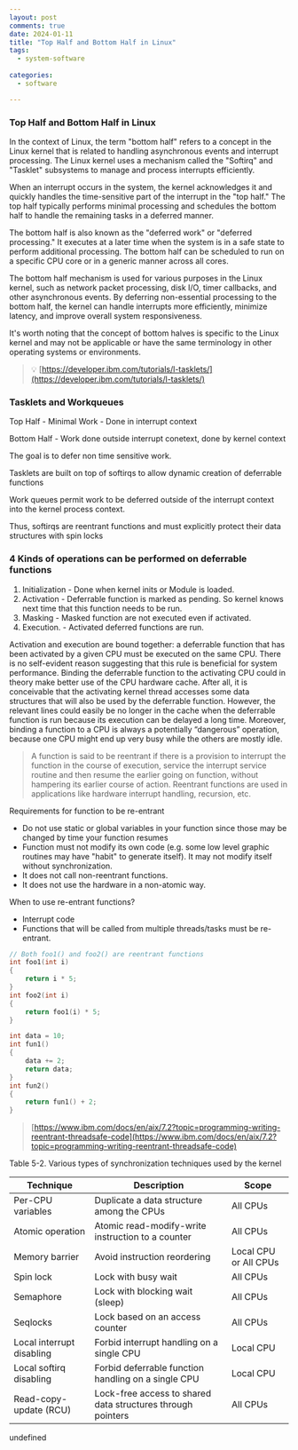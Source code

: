 ```yaml
---
layout: post
comments: true
date: 2024-01-11
title: "Top Half and Bottom Half in Linux" 
tags:
  - system-software
 
categories:
  - software

---
```


### Top Half and Bottom Half in Linux


In the context of Linux, the term "bottom half" refers to a concept in the Linux kernel that is related to handling asynchronous events and interrupt processing. The Linux kernel uses a mechanism called the "Softirq" and "Tasklet" subsystems to manage and process interrupts efficiently.


When an interrupt occurs in the system, the kernel acknowledges it and quickly handles the time-sensitive part of the interrupt in the "top half." The top half typically performs minimal processing and schedules the bottom half to handle the remaining tasks in a deferred manner.


The bottom half is also known as the "deferred work" or "deferred processing." It executes at a later time when the system is in a safe state to perform additional processing. The bottom half can be scheduled to run on a specific CPU core or in a generic manner across all cores.


The bottom half mechanism is used for various purposes in the Linux kernel, such as network packet processing, disk I/O, timer callbacks, and other asynchronous events. By deferring non-essential processing to the bottom half, the kernel can handle interrupts more efficiently, minimize latency, and improve overall system responsiveness.


It's worth noting that the concept of bottom halves is specific to the Linux kernel and may not be applicable or have the same terminology in other operating systems or environments.


> 💡 [https://developer.ibm.com/tutorials/l-tasklets/](https://developer.ibm.com/tutorials/l-tasklets/)


### Tasklets and Workqueues


Top Half - Minimal Work - Done in interrupt context


Bottom Half - Work done outside interrupt conetext, done by kernel context


The goal is to defer non time sensitive work.


Tasklets are built on top of softirqs to allow dynamic creation of deferrable functions


Work queues permit work to be deferred outside of the interrupt context into the kernel process context.


Thus, softirqs are reentrant functions and must explicitly protect their data structures with spin locks


### 4 Kinds of operations can be performed on deferrable functions

1. Initialization - Done when kernel inits or Module is loaded.
2. Activation - Deferrable function is marked as pending. So kernel knows next time that this function needs to be run.
3. Masking - Masked function are not executed even if activated.
4. Execution. - Activated deferred functions are run.

Activation and execution are bound together: a deferrable function that has been activated by a given CPU must be executed on the same CPU. There is no self-evident reason suggesting that this rule is beneficial for system performance. Binding the deferrable function to the activating CPU could in theory make better use of the CPU hardware cache. After all, it is conceivable that the activating kernel thread accesses some data structures that will also be used by the deferrable function. However, the relevant lines could easily be no longer in the cache when the deferrable function is run because its execution can be delayed a long time. Moreover, binding a function to a CPU is always a potentially “dangerous” operation, because one CPU might end up very busy while the others are mostly idle.


> A function is said to be reentrant if there is a provision to interrupt the function in the course of execution, service the interrupt service routine and then resume the earlier going on function, without hampering its earlier course of action. Reentrant functions are used in applications like hardware interrupt handling, recursion, etc.


Requirements for function to be re-entrant

- Do not use static or global variables in your function since those may be changed by time your function resumes
- Function must not modify its own code (e.g. some low level graphic routines may have "habit" to generate itself). It may not modify itself without synchronization.
- It does not call non-reentrant functions.
- It does not use the hardware in a non-atomic way.

When to use re-entrant functions?

- Interrupt code
- Functions that will be called from multiple threads/tasks must be re-entrant.

```c
// Both foo1() and foo2() are reentrant functions
int foo1(int i)
{
    return i * 5;
}
int foo2(int i)
{
    return foo1(i) * 5;
}
```


```c
int data = 10;
int fun1()
{
    data += 2;
    return data;
}
int fun2()
{
    return fun1() + 2;
}
```


> [https://www.ibm.com/docs/en/aix/7.2?topic=programming-writing-reentrant-threadsafe-code](https://www.ibm.com/docs/en/aix/7.2?topic=programming-writing-reentrant-threadsafe-code)


Table 5-2. Various types of synchronization techniques used by the kernel


| **Technique**             | **Description**                                             | **Scope**             |
| ------------------------- | ----------------------------------------------------------- | --------------------- |
| Per-CPU variables         | Duplicate a data structure among the CPUs                   | All CPUs              |
| Atomic operation          | Atomic read-modify-write instruction to a counter           | All CPUs              |
| Memory barrier            | Avoid instruction reordering                                | Local CPU or All CPUs |
| Spin lock                 | Lock with busy wait                                         | All CPUs              |
| Semaphore                 | Lock with blocking wait (sleep)                             | All CPUs              |
| Seqlocks                  | Lock based on an access counter                             | All CPUs              |
| Local interrupt disabling | Forbid interrupt handling on a single CPU                   | Local CPU             |
| Local softirq disabling   | Forbid deferrable function handling on a single CPU         | Local CPU             |
| Read-copy-update (RCU)    | Lock-free access to shared data structures through pointers | All CPUs              |

undefined
### 

